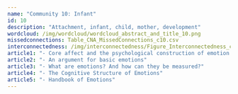 ```yaml
---
name: "Community 10: Infant"
id: 10
description: "Attachment, infant, child, mother, development"
wordcloud: /img/wordcloud/wordcloud_abstract_and_title_10.png
missedconnections: Table_CNA_MissedConnections_c10.csv
interconnectedness: /img/interconnectedness/Figure_Interconnectedness_c10.png
article1: "- Core affect and the psychological construction of emotion."
article2: "- An argument for basic emotions"
article3: "- What are emotions? And how can they be measured?"
article4: "- The Cognitive Structure of Emotions"
article5: "- Handbook of Emotions"
---
```

